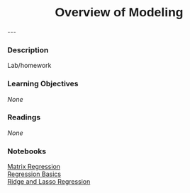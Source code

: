 <h1  style="font-family:  Verdana,  Geneva,  sans-serif;  text-align:center">Overview  of  Modeling</h1> 
--- 
 
###  Description 
Lab/homework 
 
###  Learning  Objectives 
*None* 
 
###  Readings 
*None* 
 
###  Notebooks 
[Matrix  Regression](https://rpi-data.github.io/course-intro-ml-app/notebooks/08-intro-python-pandas.html)<br>[Regression  Basics](https://rpi-data.github.io/course-intro-ml-app/notebooks/08-intro-python-pandas.html)<br>[Ridge  and  Lasso  Regression](https://rpi-data.github.io/course-intro-ml-app/notebooks/08-intro-python-pandas.html)
